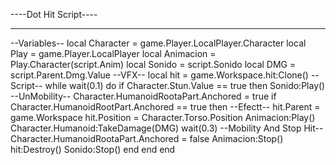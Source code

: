 
----Dot Hit Script----
--                --
--Variables--
     local Character = game.Player.LocalPlayer.Character
   local Play = game.Player.LocalPlayer
   local Animacion = Play.Character(script.Anim)
    local Sonido = script.Sonido
    local DMG = script.Parent.Dmg.Value
       --VFX--
         local hit = game.Workspace.hit:Clone()
       --Script--
      while wait(0.1) do
    if Character.Stun.Value == true then 
   Sonido:Play()
   --UnMobility--
   Character.HumanoidRootaPart.Anchored = true
  if Character.HumanoidRootPart.Anchored == true then
   --Efectt--
   hit.Parent = game.Workspace
   hit.Position = Character.Torso.Position
  Animacion:Play()
  Character.Humanoid:TakeDamage(DMG)
 wait(0.3)
 --Mobility And Stop Hit--
   Character.HumanoidRootaPart.Anchored = false
  Animacion:Stop()
  hit:Destroy()
  Sonido:Stop()
     end
  end
end 
